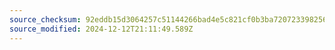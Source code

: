 ```yaml
---
source_checksum: 92eddb15d3064257c51144266bad4e5c821cf0b3ba720723398256e2c76290db
source_modified: 2024-12-12T21:11:49.589Z
---
```


